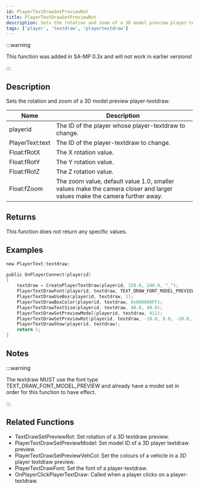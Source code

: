 ```yaml
---
id: PlayerTextDrawSetPreviewRot
title: PlayerTextDrawSetPreviewRot
description: Sets the rotation and zoom of a 3D model preview player-textdraw.
tags: ['player', 'textdraw', 'playertextdraw']
---
```


:::warning

This function was added in SA-MP 0.3x and will not work in earlier versions!

:::

## Description

Sets the rotation and zoom of a 3D model preview player-textdraw.


| Name | Description |
|------|-------------|
|playerid | The ID of the player whose player-textdraw to change.|
|PlayerText:text | The ID of the player-textdraw to change.|
|Float:fRotX | The X rotation value.|
|Float:fRotY | The Y rotation value.|
|Float:fRotZ | The Z rotation value.|
|Float:fZoom | The zoom value, default value 1.0, smaller values make the camera closer and larger values make the camera further away.|


## Returns

This function does not return any specific values.


## Examples


```c
new PlayerText:textdraw;

public OnPlayerConnect(playerid)
{
    textdraw = CreatePlayerTextDraw(playerid, 320.0, 240.0, "_");
    PlayerTextDrawFont(playerid, textdraw, TEXT_DRAW_FONT_MODEL_PREVIEW);
    PlayerTextDrawUseBox(playerid, textdraw, 1);
    PlayerTextDrawBoxColor(playerid, textdraw, 0x000000FF);
    PlayerTextDrawTextSize(playerid, textdraw, 40.0, 40.0);
    PlayerTextDrawSetPreviewModel(playerid, textdraw, 411);
    PlayerTextDrawSetPreviewRot(playerid, textdraw, -10.0, 0.0, -20.0, 1.0);
    PlayerTextDrawShow(playerid, textdraw);
    return 1;
}
```


## Notes

:::warning

The textdraw MUST use the font type TEXT_DRAW_FONT_MODEL_PREVIEW and already have a model set in order for this function to have effect.

:::


## Related Functions


-  TextDrawSetPreviewRot: Set rotation of a 3D textdraw preview.
-  PlayerTextDrawSetPreviewModel: Set model ID of a 3D player textdraw preview.
-  PlayerTextDrawSetPreviewVehCol: Set the colours of a vehicle in a 3D player textdraw preview.
-  PlayerTextDrawFont: Set the font of a player-textdraw.
-  OnPlayerClickPlayerTextDraw: Called when a player clicks on a player-textdraw.